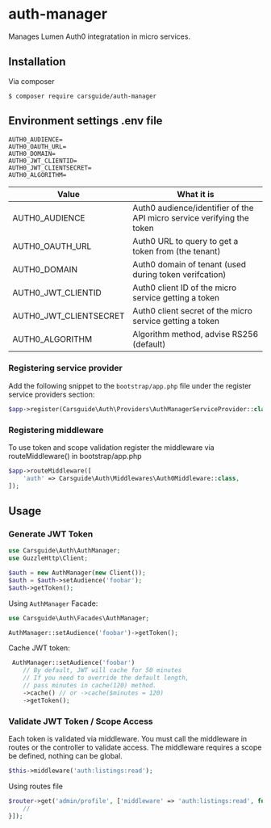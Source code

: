# auth-manager
Manages Lumen Auth0 integratation in micro services.

## Installation
Via composer
```
$ composer require carsguide/auth-manager
```

## Environment settings .env file
```
AUTH0_AUDIENCE=
AUTH0_OAUTH_URL=
AUTH0_DOMAIN=
AUTH0_JWT_CLIENTID=
AUTH0_JWT_CLIENTSECRET=
AUTH0_ALGORITHM=
```

| Value         | What it is    |
| ------------- |-------------|
| AUTH0_AUDIENCE  | Auth0 audience/identifier of the API micro service verifying the token |
| AUTH0_OAUTH_URL | Auth0 URL to query to get a token from (the tenant) |
| AUTH0_DOMAIN | Auth0 domain of tenant (used during token verifcation) |
| AUTH0_JWT_CLIENTID | Auth0 client ID of the micro service getting a token |
| AUTH0_JWT_CLIENTSECRET | Auth0 client secret of the micro service getting a token |
| AUTH0_ALGORITHM | Algorithm method, advise RS256 (default) |

### Registering service provider
Add the following snippet to the `bootstrap/app.php` file under the register service providers section:

```php
$app->register(Carsguide\Auth\Providers\AuthManagerServiceProvider::class);
```

### Registering middleware
To use token and scope validation register the middleware via routeMiddleware() in bootstrap/app.php

```php
$app->routeMiddleware([
    'auth' => Carsguide\Auth\Middlewares\Auth0Middleware::class,
]);
```

## Usage
### Generate JWT Token
```php
use Carsguide\Auth\AuthManager;
use GuzzleHttp\Client;

$auth = new AuthManager(new Client());
$auth = $auth->setAudience('foobar');
$auth->getToken();
```

Using `AuthManager` Facade:

```php
use Carsguide\Auth\Facades\AuthManager;

AuthManager::setAudience('foobar')->getToken();
```

Cache JWT token:
```php
 AuthManager::setAudience('foobar')
    // By default, JWT will cache for 50 minutes
    // If you need to override the default length, 
    // pass minutes in cache(120) method.
    ->cache() // or ->cache($minutes = 120)
    ->getToken();
```

### Validate JWT Token / Scope Access
Each token is validated via middleware.  You must call the middleware in routes or the controller to validate access.  The middleware requires a scope be defined, nothing can be global.

```php
$this->middleware('auth:listings:read');
```

Using routes file

```php
$router->get('admin/profile', ['middleware' => 'auth:listings:read', function () {
    //
}]);
```
